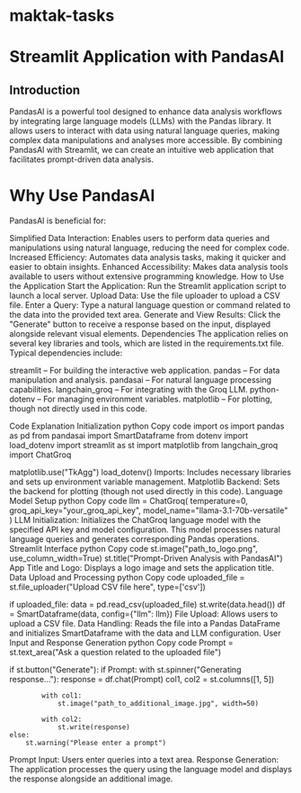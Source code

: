 # maktak-tasks

# Streamlit Application with PandasAI
## Introduction
PandasAI is a powerful tool designed to enhance data analysis workflows by integrating large language models (LLMs) with the Pandas library. It allows users to interact with data using natural language queries, making complex data manipulations and analyses more accessible. By combining PandasAI with Streamlit, we can create an intuitive web application that facilitates prompt-driven data analysis.

# Why Use PandasAI
PandasAI is beneficial for:

Simplified Data Interaction: Enables users to perform data queries and manipulations using natural language, reducing the need for complex code.
Increased Efficiency: Automates data analysis tasks, making it quicker and easier to obtain insights.
Enhanced Accessibility: Makes data analysis tools available to users without extensive programming knowledge.
How to Use the Application
Start the Application: Run the Streamlit application script to launch a local server.
Upload Data: Use the file uploader to upload a CSV file.
Enter a Query: Type a natural language question or command related to the data into the provided text area.
Generate and View Results: Click the "Generate" button to receive a response based on the input, displayed alongside relevant visual elements.
Dependencies
The application relies on several key libraries and tools, which are listed in the requirements.txt file. Typical dependencies include:

streamlit – For building the interactive web application.
pandas – For data manipulation and analysis.
pandasai – For natural language processing capabilities.
langchain_groq – For integrating with the Groq LLM.
python-dotenv – For managing environment variables.
matplotlib – For plotting, though not directly used in this code.

Code Explanation
Initialization
python
Copy code
import os
import pandas as pd
from pandasai import SmartDataframe
from dotenv import load_dotenv
import streamlit as st
import matplotlib
from langchain_groq import ChatGroq

matplotlib.use("TkAgg")
load_dotenv()
Imports: Includes necessary libraries and sets up environment variable management.
Matplotlib Backend: Sets the backend for plotting (though not used directly in this code).
Language Model Setup
python
Copy code
llm = ChatGroq(
        temperature=0,
        groq_api_key="your_groq_api_key",
        model_name="llama-3.1-70b-versatile"
    )
LLM Initialization: Initializes the ChatGroq language model with the specified API key and model configuration. This model processes natural language queries and generates corresponding Pandas operations.
Streamlit Interface
python
Copy code
st.image("path_to_logo.png", use_column_width=True)
st.title("Prompt-Driven Analysis with PandasAI")
App Title and Logo: Displays a logo image and sets the application title.
Data Upload and Processing
python
Copy code
uploaded_file = st.file_uploader("Upload CSV file here", type=['csv'])

if uploaded_file:
    data = pd.read_csv(uploaded_file)
    st.write(data.head())
    df = SmartDataframe(data, config={"llm": llm})
File Upload: Allows users to upload a CSV file.
Data Handling: Reads the file into a Pandas DataFrame and initializes SmartDataframe with the data and LLM configuration.
User Input and Response Generation
python
Copy code
Prompt = st.text_area("Ask a question related to the uploaded file")

if st.button("Generate"):
    if Prompt:
        with st.spinner("Generating response..."):
            response = df.chat(Prompt)
            col1, col2 = st.columns([1, 5])
            
            with col1:
                st.image("path_to_additional_image.jpg", width=50)

            with col2:
                st.write(response)
    else:
        st.warning("Please enter a prompt")
Prompt Input: Users enter queries into a text area.
Response Generation: The application processes the query using the language model and displays the response alongside an additional image.

